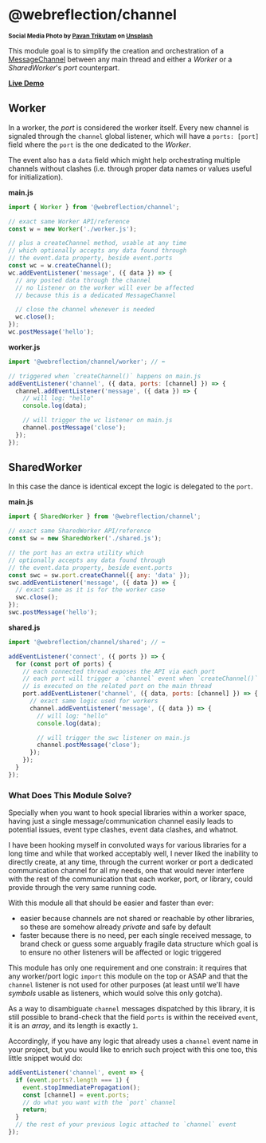 # @webreflection/channel

<sup>**Social Media Photo by [Pavan Trikutam](https://unsplash.com/@ptrikutam) on [Unsplash](https://unsplash.com/)**</sup>


This module goal is to simplify the creation and orchestration of a [MessageChannel](https://developer.mozilla.org/en-US/docs/Web/API/MessageChannel) between any main thread and either a *Worker* or a *SharedWorker*'s *port* counterpart.

**[Live Demo](https://webreflection.github.io/channel/test/)**

## Worker

In a worker, the *port* is considered the worker itself. Every new channel is signaled through the `channel` global listener, which will have a `ports: [port]` field where the `port` is the one dedicated to the *Worker*.

The event also has a `data` field which might help orchestrating multiple channels without clashes (i.e. through proper data names or values useful for initialization).

**main.js**
```js
import { Worker } from '@webreflection/channel';

// exact same Worker API/reference
const w = new Worker('./worker.js');

// plus a createChannel method, usable at any time
// which optionally accepts any data found through
// the event.data property, beside event.ports
const wc = w.createChannel();
wc.addEventListener('message', ({ data }) => {
  // any posted data through the channel
  // no listener on the worker will ever be affected
  // because this is a dedicated MessageChannel

  // close the channel whenever is needed
  wc.close();
});
wc.postMessage('hello');
```

**worker.js**
```js
import '@webreflection/channel/worker'; // ⬅️

// triggered when `createChannel()` happens on main.js
addEventListener('channel', ({ data, ports: [channel] }) => {
  channel.addEventListener('message', ({ data }) => {
    // will log: "hello"
    console.log(data);

    // will trigger the wc listener on main.js
    channel.postMessage('close');
  });
});
```

## SharedWorker

In this case the dance is identical except the logic is delegated to the `port`.

**main.js**
```js
import { SharedWorker } from '@webreflection/channel';

// exact same SharedWorker API/reference
const sw = new SharedWorker('./shared.js');

// the port has an extra utility which
// optionally accepts any data found through
// the event.data property, beside event.ports
const swc = sw.port.createChannel({ any: 'data' });
swc.addEventListener('message', ({ data }) => {
  // exact same as it is for the worker case
  swc.close();
});
swc.postMessage('hello');
```

**shared.js**
```js
import '@webreflection/channel/shared'; // ⬅️

addEventListener('connect', ({ ports }) => {
  for (const port of ports) {
    // each connected thread exposes the API via each port
    // each port will trigger a `channel` event when `createChannel()`
    // is executed on the related port on the main thread
    port.addEventListener('channel', ({ data, ports: [channel] }) => {
      // exact same logic used for workers
      channel.addEventListener('message', ({ data }) => {
        // will log: "hello"
        console.log(data);

        // will trigger the swc listener on main.js
        channel.postMessage('close');
      });
    });
  }
});
```

### What Does This Module Solve?

Specially when you want to hook special libraries within a worker space, having just a single message/communication channel easily leads to potential issues, event type clashes, event data clashes, and whatnot.

I have been hooking myself in convoluted ways for various libraries for a long time and while that worked acceptably well, I never liked the inability to directly create, at any time, through the current worker or port a dedicated communication channel for all my needs, one that would never interfere with the rest of the communication that each worker, port, or library, could provide through the very same running code.

With this module all that should be easier and faster than ever:

  * easier because channels are not shared or reachable by other libraries, so these are somehow already *private* and safe by default
  * faster because there is no need, per each single received message, to brand check or guess some arguably fragile data structure which goal is to ensure no other listeners will be affected or logic triggered

This module has only one requirement and one constrain: it requires that any worker/port logic `import` this module on the top or ASAP and that the `channel` listener is not used for other purposes (at least until we'll have *symbols* usable as listeners, which would solve this only gotcha).

As a way to disambiguate `channel` messages dispatched by this library, it is still possible to brand-check that the field `ports` is within the received `event`, it is an *array*, and its length is exactly `1`.

Accordingly, if you have any logic that already uses a `channel` event name in your project, but you would like to enrich such project with this one too, this little snippet would do:

```js
addEventListener('channel', event => {
  if (event.ports?.length === 1) {
    event.stopImmediatePropagation();
    const [channel] = event.ports;
    // do what you want with the `port` channel
    return;
  }
  // the rest of your previous logic attached to `channel` event
});
```
